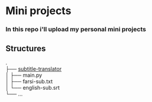 # Mini projects
### In this repo i'll upload my personal mini projects

## Structures
.<br>
├── [subtitle-translator](./subtitle-translator/)<br>
│   ├── main.py<br>
│   ├── farsi-sub.txt<br>
│   └── english-sub.srt<br>
└── ...
    